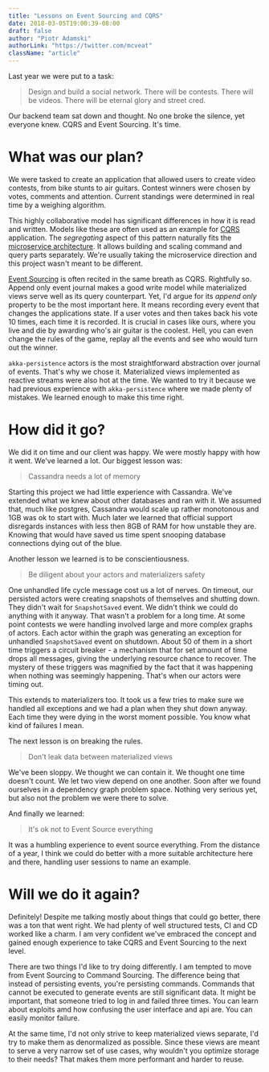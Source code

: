 ```yaml
---
title: "Lessons on Event Sourcing and CQRS"
date: 2018-03-05T19:00:39-08:00
draft: false
author: "Piotr Adamski"
authorLink: "https://twitter.com/mcveat"
className: "article"
---
```


Last year we were put to a task:

> Design and build a social network. There will be contests. There will be videos. There will be eternal glory and street cred.

Our backend team sat down and thought. No one broke the silence, yet everyone knew. CQRS and Event Sourcing. It's time.

# What was our plan?

We were tasked to create an application that allowed users to create video contests, from bike stunts to air guitars. Contest winners were chosen by votes, comments and attention. Current standings were determined in real time by a weighing algorithm. 

This highly collaborative model has significant differences in how it is read and written. Models like these are often used as an example for [CQRS](https://docs.microsoft.com/en-us/azure/architecture/patterns/cqrs) application. The _segregating_ aspect of this pattern naturally fits the [microservice architecture](http://microservices.io/patterns/microservices.html). It allows building and scaling command and query parts separately. We're usually taking the microservice direction and this project wasn't meant to be different.

[Event Sourcing](https://docs.microsoft.com/en-us/azure/architecture/patterns/event-sourcing) is often recited in the same breath as CQRS. Rightfully so. Append only event journal makes a good write model while materialized views serve well as its query counterpart. Yet, I'd argue for its _append only_ property to be the most important here. It means recording every event that changes the applications state. If a user votes and then takes back his vote 10 times, each time it is recorded. It is crucial in cases like ours, where you live and die by awarding who's air guitar is the coolest. Hell, you can even change the rules of the game, replay all the events and see who would turn out the winner.

`akka-persistence` actors is the most straightforward abstraction over journal of events. That's why we chose it. Materialized views implemented as reactive streams were also hot at the time. We wanted to try it because we had previous experience with `akka-persistence` where we made plenty of mistakes. We learned enough to make this time right.

# How did it go?

We did it on time and our client was happy. We were mostly happy with how it went. We've learned a lot. Our biggest lesson was:

> Cassandra needs a lot of memory

Starting this project we had little experience with Cassandra. We've extended what we knew about other databases and ran with it. We assumed that, much like postgres, Cassandra would scale up rather monotonous and 1GB was ok to start with. Much later we learned that official support disregards instances with less then 8GB of RAM for how unstable they are. Knowing that would have saved us time spent snooping database connections dying out of the blue.

Another lesson we learned is to be conscientiousness.

> Be diligent about your actors and materializers safety

One unhandled life cycle message cost us a lot of nerves. On timeout, our persisted actors were creating snapshots of themselves and shutting down. They didn't wait for `SnapshotSaved` event. We didn't think we could do anything with it anyway. That wasn't a problem for a long time. At some point contests we were handling involved large and more complex graphs of actors. Each actor within the graph was generating an exception for unhandled `SnapshotSaved` event on shutdown. About 50 of them in a short time triggers a circuit breaker - a mechanism that for set amount of time drops all messages, giving the underlying resource chance to recover. The mystery of these triggers was magnified by the fact that it was happening when nothing was seemingly  happening. That's when our actors were timing out.

This extends to materializers too. It took us a few tries to make sure we handled all exceptions and we had a plan when they shut down anyway. Each time they were dying in the worst moment possible. You know what kind of failures I mean.

The next lesson is on breaking the rules.

> Don't leak data between materialized views

We've been sloppy. We thought we can contain it. We thought one time doesn't count. We let two view depend on one another. Soon after we found ourselves in a dependency graph problem space. Nothing very serious yet, but also not the problem we were there to solve.

And finally we learned:

> It's ok not to Event Source everything

It was a humbling experience to event source everything. From the distance of a year, I think we could do better with a more suitable architecture here and there, handling user sessions to name an example.

# Will we do it again?

Definitely! Despite me talking mostly about things that could go better, there was a ton that went right. We had plenty of well structured tests, CI and CD worked like a charm. I am very confident we've embraced the concept and gained enough experience to take CQRS and Event Sourcing to the next level.

There are two things I'd like to try doing differently. I am tempted to move from Event Sourcing to Command Sourcing. The difference being that instead of persisting events, you're persisting commands. Commands that cannot be executed to generate events are still significant data. It might be important, that someone tried to log in and failed three times. You can learn about exploits amd how confusing the user interface and api are. You can easily monitor failure.

At the same time, I'd not only strive to keep materialized views separate, I'd try to make them as denormalized as possible. Since these views are meant to serve a very narrow set of use cases, why wouldn't you optimize storage to their needs? That makes them more performant and harder to reuse.